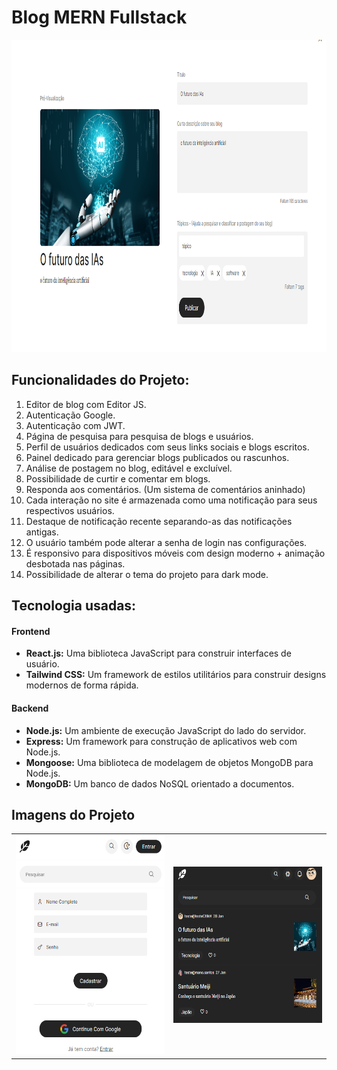 # Blog MERN Fullstack 

<img src="https://github.com/ca-madureira/blog-mern-stack/blob/main/frontend/src/imgs/preview.png" alt="Texto alternativo" width="650" height="500"/>

## Funcionalidades do Projeto:

1. Editor de blog com Editor JS.
2. Autenticação Google.
3. Autenticação com JWT.
4. Página de pesquisa para pesquisa de blogs e usuários.
5. Perfil de usuários dedicados com seus links sociais e blogs escritos.
6. Painel dedicado para gerenciar blogs publicados ou rascunhos.
7. Análise de postagem no blog, editável e excluível.
8. Possibilidade de curtir e comentar em blogs.
9. Responda aos comentários. (Um sistema de comentários aninhado)
10. Cada interação no site é armazenada como uma notificação para seus respectivos usuários.
11. Destaque de notificação recente separando-as das notificações antigas.
12. O usuário também pode alterar a senha de login nas configurações.
14. É responsivo para dispositivos móveis com design moderno + animação desbotada nas páginas.
15. Possibilidade de alterar o tema do projeto para dark mode.

## Tecnologia usadas:
#### Frontend
- **React.js:** Uma biblioteca JavaScript para construir interfaces de usuário.
- **Tailwind CSS:** Um framework de estilos utilitários para construir designs modernos de forma rápida.

#### Backend
- **Node.js:** Um ambiente de execução JavaScript do lado do servidor.
- **Express:** Um framework para construção de aplicativos web com Node.js.
- **Mongoose:** Uma biblioteca de modelagem de objetos MongoDB para Node.js.
- **MongoDB:** Um banco de dados NoSQL orientado a documentos.

## Imagens do Projeto
<div align="center">
  <table>
    <tr>
      <td style="text-align:center;">
        <img src="https://github.com/ca-madureira/blog-mern-stack/blob/main/frontend/src/imgs/cadastro.png" alt="Texto alternativo" width="300" height="350"/>
      </td>
      <td style="text-align:center;">
        <img src="https://github.com/ca-madureira/blog-mern-stack/blob/main/frontend/src/imgs/dark-mode.png" alt="Texto alternativo" width="300" height="250"/>
      </td>
    </tr>
  </table>
</div>

